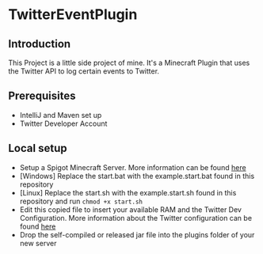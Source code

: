 # TwitterEventPlugin

## Introduction
This Project is a little side project of mine. It's a Minecraft Plugin that uses the Twitter API to log certain events to Twitter.

## Prerequisites

- IntelliJ and Maven set up
- Twitter Developer Account

## Local setup

- Setup a Spigot Minecraft Server. More information can be found [here](https://www.spigotmc.org/wiki/spigot-installation/)
- [Windows] Replace the start.bat with the example.start.bat found in this repository
- [Linux] Replace the start.sh with the example.start.sh found in this repository 
    and run `chmod +x start.sh`
- Edit this copied file to insert your available RAM and the Twitter Dev Configuration. 
    More information about the Twitter configuration can be found [here](http://twitter4j.org/en/configuration.html)
- Drop the self-compiled or released jar file into the plugins folder of your new server